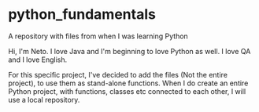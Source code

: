 # python_fundamentals
A repository with files from when I was learning Python

Hi, I'm Neto. I love Java and I'm beginning to love Python as well. I love QA and I love English.

For this specific project, I've decided to add the files (Not the entire project), to use them as stand-alone functions.
When I do create an entire Python project, with functions, classes etc connected to each other, I will use a local repository.
